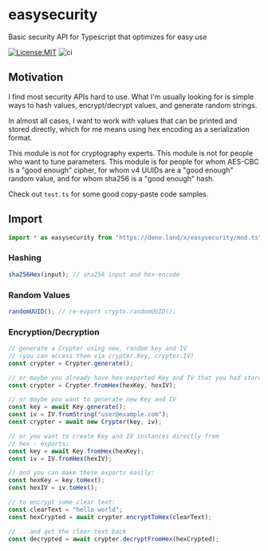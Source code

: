 # easysecurity

Basic security API for Typescript that optimizes for easy use

[![License:MIT](https://img.shields.io/badge/License-MIT-yellow.svg)](https://opensource.org/licenses/MIT)
![ci](https://github.com/bradclawsie/easysecurity/workflows/ci/badge.svg)

## Motivation

I find most security APIs hard to use. What I'm usually looking for is simple
ways to hash values, encrypt/decrypt values, and generate random strings.

In almost all cases, I want to work with values that can be printed and stored
directly, which for me means using hex encoding as a serialization format.

This module is not for cryptography experts. This module is not for people who
want to tune parameters. This module is for people for whom AES-CBC is a "good
enough" cipher, for whom v4 UUIDs are a "good enough" random value, and for whom
sha256 is a "good enough" hash.

Check out `test.ts` for some good copy-paste code samples.

## Import

```ts
import * as easysecurity from "https://deno.land/x/easysecurity/mod.ts";
```

### Hashing

```ts
sha256Hex(input); // sha256 input and hex-encode
```

### Random Values

```ts
randomUUID(); // re-export crypto.randomUUID();
```

### Encryption/Decryption

```ts
// generate a Crypter using new, random key and IV
// (you can access them via crypter.Key, crypter.IV)
const crypter = Crypter.generate();

// or maybe you already have hex-exported Key and IV that you had stored
const crypter = Crypter.fromHex(hexKey, hexIV);

// or maybe you want to generate new Key and IV
const key = await Key.generate();
const iv = IV.fromString("user@example.com");
const crypter = await new Crypter(key, iv);

// or you want to create Key and IV instances directly from
// hex - exports;
const key = await Key.fromHex(hexKey);
const iv = IV.fromHex(hexIV);

// and you can make these exports easily:
const hexKey = key.toHex();
const hexIV = iv.toHex();

// to encrypt some clear text:
const clearText = "hello world";
const hexCrypted = await crypter.encryptToHex(clearText);

// ...and get the clear text back
const decrypted = await crypter.decryptFromHex(hexCrypted);
```
